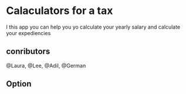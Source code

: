 # Calaculators for a tax

I this app you can help you yo calculate your yearly salary and calculate your expediencies 


## conributors 

@Laura,
@Lee,
@Adil, 
@German

## Option


